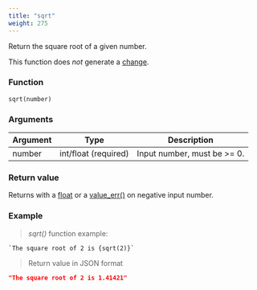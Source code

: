 ```yaml
---
title: "sqrt"
weight: 275
---
```


Return the square root of a given number.

This function does *not* generate a [change](../../../overview/changes).

### Function

`sqrt(number)`

### Arguments

Argument | Type                 | Description
-------- | -------------------- | ------------
number   | int/float (required) | Input number, must be >= 0.

### Return value

Returns with a [float](../../../data-types/float) or a [value_err()](../../../errors/value_err) on negative input number.

### Example

> _sqrt()_ function example:

```thingsdb,json_response
`The square root of 2 is {sqrt(2)}`
```

> Return value in JSON format

```json
"The square root of 2 is 1.41421"
```
